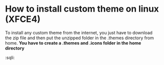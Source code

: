 # How to install custom theme on linux (XFCE4)

To install any custom theme from the internet, you just have to download the zip file and then put the unzipped folder in the .themes directory from home.
**You have to create a .themes and .icons folder in the home directory**

:sqli:
